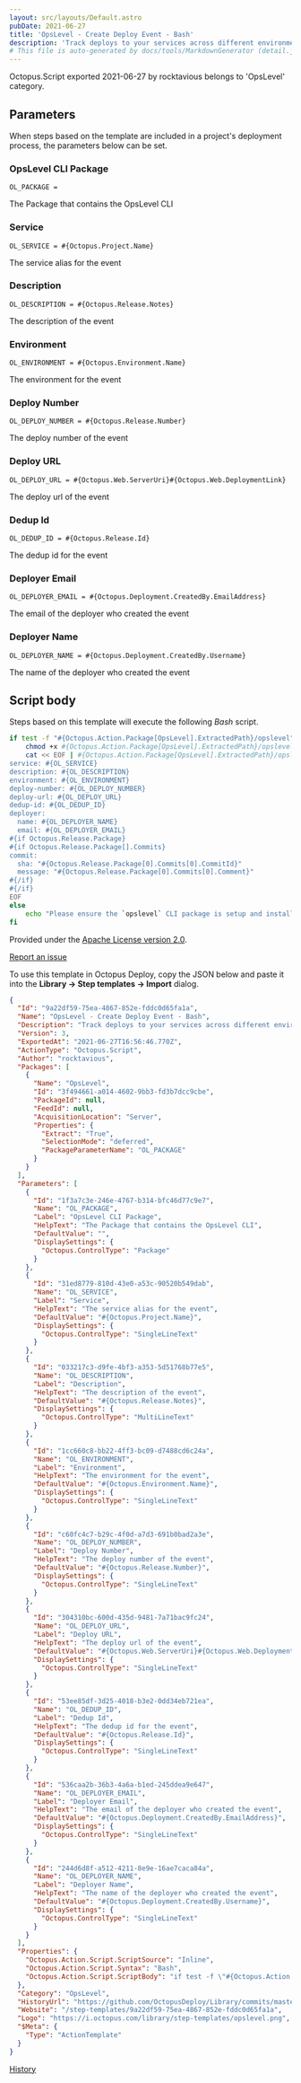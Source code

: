 ```yaml
---
layout: src/layouts/Default.astro
pubDate: 2021-06-27
title: 'OpsLevel - Create Deploy Event - Bash'
description: 'Track deploys to your services across different environments in [OpsLevel](https://www.opslevel.com/docs/insights/deploys/).'
# This file is auto-generated by docs/tools/MarkdownGenerator (detail.js)
---
```


Octopus.Script exported 2021-06-27 by rocktavious belongs to 'OpsLevel' category.

## Parameters

When steps based on the template are included in a project's deployment process, the parameters below can be set.


<div class="param">

### OpsLevel CLI Package

`OL_PACKAGE = `

The Package that contains the OpsLevel CLI

</div>
        
<div class="param">

### Service

`OL_SERVICE = #{Octopus.Project.Name}`

The service alias for the event

</div>
        
<div class="param">

### Description

`OL_DESCRIPTION = #{Octopus.Release.Notes}`

The description of the event

</div>
        
<div class="param">

### Environment

`OL_ENVIRONMENT = #{Octopus.Environment.Name}`

The environment for the event

</div>
        
<div class="param">

### Deploy Number

`OL_DEPLOY_NUMBER = #{Octopus.Release.Number}`

The deploy number of the event

</div>
        
<div class="param">

### Deploy URL

`OL_DEPLOY_URL = #{Octopus.Web.ServerUri}#{Octopus.Web.DeploymentLink}`

The deploy url of the event

</div>
        
<div class="param">

### Dedup Id

`OL_DEDUP_ID = #{Octopus.Release.Id}`

The dedup id for the event

</div>
        
<div class="param">

### Deployer Email

`OL_DEPLOYER_EMAIL = #{Octopus.Deployment.CreatedBy.EmailAddress}`

The email of the deployer who created the event

</div>
        
<div class="param">

### Deployer Name

`OL_DEPLOYER_NAME = #{Octopus.Deployment.CreatedBy.Username}`

The name of the deployer who created the event

</div>
        

## Script body

Steps based on this template will execute the following *Bash* script.

```Bash
if test -f "#{Octopus.Action.Package[OpsLevel].ExtractedPath}/opslevel"; then
	chmod +x #{Octopus.Action.Package[OpsLevel].ExtractedPath}/opslevel
	cat << EOF | #{Octopus.Action.Package[OpsLevel].ExtractedPath}/opslevel create deploy --log-level=WARN -i #{OL_INTEGRATION_URL} -f -
service: #{OL_SERVICE}
description: #{OL_DESCRIPTION}
environment: #{OL_ENVIRONMENT}
deploy-number: #{OL_DEPLOY_NUMBER}
deploy-url: #{OL_DEPLOY_URL}
dedup-id: #{OL_DEDUP_ID}
deployer:
  name: #{OL_DEPLOYER_NAME}
  email: #{OL_DEPLOYER_EMAIL}
#{if Octopus.Release.Package}
#{if Octopus.Release.Package[].Commits}
commit:
  sha: "#{Octopus.Release.Package[0].Commits[0].CommitId}"
  message: "#{Octopus.Release.Package[0].Commits[0].Comment}"
#{/if}
#{/if}
EOF
else
	echo "Please ensure the `opslevel` CLI package is setup and installed!"
fi
```

Provided under the [Apache License version 2.0](https://github.com/OctopusDeploy/Library/blob/master/LICENSE.txt).

[Report an issue](https://github.com/OctopusDeploy/Library/issues/new?assignees=&labels=&projects=&template=bug-report.yml&title=Issue%20with%20OpsLevel%20-%20Create%20Deploy%20Event%20-%20Bash&step-template=OpsLevel%20-%20Create%20Deploy%20Event%20-%20Bash)

<div class="get-json">

To use this template in Octopus Deploy, copy the JSON below and paste it into the **Library → Step templates → Import** dialog.

```json
{
  "Id": "9a22df59-75ea-4867-852e-fddc0d65fa1a",
  "Name": "OpsLevel - Create Deploy Event - Bash",
  "Description": "Track deploys to your services across different environments in [OpsLevel](https://www.opslevel.com/docs/insights/deploys/).",
  "Version": 3,
  "ExportedAt": "2021-06-27T16:56:46.770Z",
  "ActionType": "Octopus.Script",
  "Author": "rocktavious",
  "Packages": [
    {
      "Name": "OpsLevel",
      "Id": "3f494661-a014-4602-9bb3-fd3b7dcc9cbe",
      "PackageId": null,
      "FeedId": null,
      "AcquisitionLocation": "Server",
      "Properties": {
        "Extract": "True",
        "SelectionMode": "deferred",
        "PackageParameterName": "OL_PACKAGE"
      }
    }
  ],
  "Parameters": [
    {
      "Id": "1f3a7c3e-246e-4767-b314-bfc46d77c9e7",
      "Name": "OL_PACKAGE",
      "Label": "OpsLevel CLI Package",
      "HelpText": "The Package that contains the OpsLevel CLI",
      "DefaultValue": "",
      "DisplaySettings": {
        "Octopus.ControlType": "Package"
      }
    },
    {
      "Id": "31ed8779-810d-43e0-a53c-90520b549dab",
      "Name": "OL_SERVICE",
      "Label": "Service",
      "HelpText": "The service alias for the event",
      "DefaultValue": "#{Octopus.Project.Name}",
      "DisplaySettings": {
        "Octopus.ControlType": "SingleLineText"
      }
    },
    {
      "Id": "033217c3-d9fe-4bf3-a353-5d51768b77e5",
      "Name": "OL_DESCRIPTION",
      "Label": "Description",
      "HelpText": "The description of the event",
      "DefaultValue": "#{Octopus.Release.Notes}",
      "DisplaySettings": {
        "Octopus.ControlType": "MultiLineText"
      }
    },
    {
      "Id": "1cc660c8-bb22-4ff3-bc09-d7488cd6c24a",
      "Name": "OL_ENVIRONMENT",
      "Label": "Environment",
      "HelpText": "The environment for the event",
      "DefaultValue": "#{Octopus.Environment.Name}",
      "DisplaySettings": {
        "Octopus.ControlType": "SingleLineText"
      }
    },
    {
      "Id": "c60fc4c7-b29c-4f0d-a7d3-691b0bad2a3e",
      "Name": "OL_DEPLOY_NUMBER",
      "Label": "Deploy Number",
      "HelpText": "The deploy number of the event",
      "DefaultValue": "#{Octopus.Release.Number}",
      "DisplaySettings": {
        "Octopus.ControlType": "SingleLineText"
      }
    },
    {
      "Id": "304310bc-600d-435d-9481-7a71bac9fc24",
      "Name": "OL_DEPLOY_URL",
      "Label": "Deploy URL",
      "HelpText": "The deploy url of the event",
      "DefaultValue": "#{Octopus.Web.ServerUri}#{Octopus.Web.DeploymentLink}",
      "DisplaySettings": {
        "Octopus.ControlType": "SingleLineText"
      }
    },
    {
      "Id": "53ee85df-3d25-4018-b3e2-0dd34eb721ea",
      "Name": "OL_DEDUP_ID",
      "Label": "Dedup Id",
      "HelpText": "The dedup id for the event",
      "DefaultValue": "#{Octopus.Release.Id}",
      "DisplaySettings": {
        "Octopus.ControlType": "SingleLineText"
      }
    },
    {
      "Id": "536caa2b-36b3-4a6a-b1ed-245ddea9e647",
      "Name": "OL_DEPLOYER_EMAIL",
      "Label": "Deployer Email",
      "HelpText": "The email of the deployer who created the event",
      "DefaultValue": "#{Octopus.Deployment.CreatedBy.EmailAddress}",
      "DisplaySettings": {
        "Octopus.ControlType": "SingleLineText"
      }
    },
    {
      "Id": "244d6d8f-a512-4211-8e9e-16ae7caca84a",
      "Name": "OL_DEPLOYER_NAME",
      "Label": "Deployer Name",
      "HelpText": "The name of the deployer who created the event",
      "DefaultValue": "#{Octopus.Deployment.CreatedBy.Username}",
      "DisplaySettings": {
        "Octopus.ControlType": "SingleLineText"
      }
    }
  ],
  "Properties": {
    "Octopus.Action.Script.ScriptSource": "Inline",
    "Octopus.Action.Script.Syntax": "Bash",
    "Octopus.Action.Script.ScriptBody": "if test -f \"#{Octopus.Action.Package[OpsLevel].ExtractedPath}/opslevel\"; then\n\tchmod +x #{Octopus.Action.Package[OpsLevel].ExtractedPath}/opslevel\n\tcat << EOF | #{Octopus.Action.Package[OpsLevel].ExtractedPath}/opslevel create deploy --log-level=WARN -i #{OL_INTEGRATION_URL} -f -\nservice: #{OL_SERVICE}\ndescription: #{OL_DESCRIPTION}\nenvironment: #{OL_ENVIRONMENT}\ndeploy-number: #{OL_DEPLOY_NUMBER}\ndeploy-url: #{OL_DEPLOY_URL}\ndedup-id: #{OL_DEDUP_ID}\ndeployer:\n  name: #{OL_DEPLOYER_NAME}\n  email: #{OL_DEPLOYER_EMAIL}\n#{if Octopus.Release.Package}\n#{if Octopus.Release.Package[].Commits}\ncommit:\n  sha: \"#{Octopus.Release.Package[0].Commits[0].CommitId}\"\n  message: \"#{Octopus.Release.Package[0].Commits[0].Comment}\"\n#{/if}\n#{/if}\nEOF\nelse\n\techo \"Please ensure the `opslevel` CLI package is setup and installed!\"\nfi"
  },
  "Category": "OpsLevel",
  "HistoryUrl": "https://github.com/OctopusDeploy/Library/commits/master/step-templates//opt/buildagent/work/75443764cd38076d/step-templates/opslevel-create-deploy-event-bash.json",
  "Website": "/step-templates/9a22df59-75ea-4867-852e-fddc0d65fa1a",
  "Logo": "https://i.octopus.com/library/step-templates/opslevel.png",
  "$Meta": {
    "Type": "ActionTemplate"
  }
}
```

[History](https://github.com/OctopusDeploy/Library/commits/master/step-templates/https://github.com/OctopusDeploy/Library/commits/master/step-templates//opt/buildagent/work/75443764cd38076d/step-templates/opslevel-create-deploy-event-bash.json)

</div>

